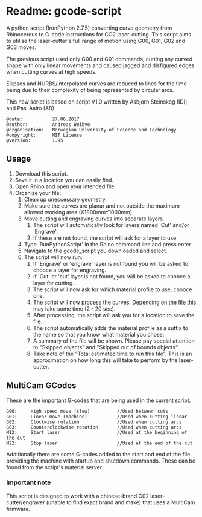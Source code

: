 # Readme: gcode-script

A python script (IronPython 2.7.5) converting curve geometry from Rhinocerous to G-code instructions for CO2 laser-cutting. This script aims to utilise the laser-cutter's full range of motion using G00, G01, G02 and G03 moves.

The previous script used only G00 and G01 commands, cutting any curved shape with only linear movements and caused jagged and disfigured edges when cutting curves at high speeds. 

Ellipses and NURBS/interpolated curves are reduced to lines for the time being due to their complexity of being represented by circular arcs.

This new script is based on script V1.0 written by Asbjorn Steinskog (IDI) and Pasi Aalto (AB)


    @date:           27.06.2017
    @author:         Andreas Weibye
    @organisation:   Norwegian University of Science and Technology
    @copyright:      MIT License
    @version:        1.95


## Usage

1. Download this script.
1. Save it in a location you can easily find.
1. Open Rhino and open your intended file.
1. Organize your file:
   1. Clean up uneccessary geometry.
   1. Make sure the curves are planar and not outside the maximum allowed working area (X1900mmY1000mm).
   1. Move cutting and engraving curves into separate layers.
      1. The script will automatically look for layers named 'Cut' and/or 'Engrave'.
      1. If these are not found, the script will ask for a layer to use.
   1. Type 'RunPythonScript' in the Rhino command line and press enter.
   1. Navigate to the gcode_script you downloaded and select.
   1. The script will now run:
      1. If 'Engrave' or 'engrave' layer is not found you will be asked to chooce a layer for engraving.
      1. If 'Cut' or 'cut' layer is not found, you will be asked to chooce a layer for cutting.
      1. The script will now ask for which material profile to use, chooce one.
      1. The script will now process the curves. Depending on the file this may take some time (2 - 20 sec).
      1. After processing, the script will ask you for a location to save the file.
        1. The script automatically adds the material profile as a suffix to the name so that you know what material you chose.
      1. A summary of the file will be shown. Please pay special attention to "Skipped objects" and "Skipped out of bounds objects".
      1. Take note of the "Total estimated time to run this file". This is an approximation on how long this will take to perform by the laser-cutter.


## MultiCam GCodes
These are the important G-codes that are being used in the current script. 

```
G00:     High speed move (slew)          //Used between cuts
G01:     Linear move (machine)           //Used when cutting linear
G02:     Clockwise rotation              //Used when cutting arcs
G03:     Counterclockwise rotation       //Used when cutting arcs
M12:     Start laser                     //Used at the beginning of the cut
M22:     Stop laser                      //Used at the end of the cut
```
Additionally there are some G-codes added to the start and end of the file providing the machine with startup and shutdown commands. These can be found from the script's material server. 

### Important note
This script is designed to work with a chinese-brand C02 laser-cutter/engraver (unable to find exact brand and make) that uses a MultiCam firmware.
